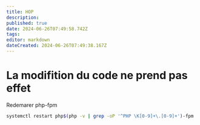 ```yaml
---
title: HOP
description: 
published: true
date: 2024-06-26T07:49:58.742Z
tags: 
editor: markdown
dateCreated: 2024-06-26T07:49:38.167Z
---
```


# La modifition du code ne prend pas effet
Redemarer php-fpm
```bash
systemctl restart php$(php -v | grep -oP '^PHP \K[0-9]+\.[0-9]+')-fpm
```
